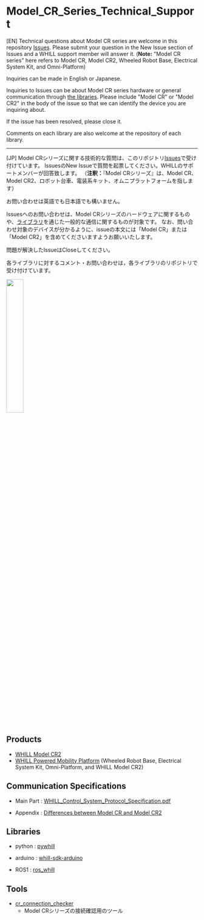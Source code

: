 # Model_CR_Series_Technical_Support
[EN]
Technical questions about Model CR series are welcome in this repository [Issues](https://github.com/WHILL/Model_CR_Technical_Support/issues).
Please submit your question in the New Issue section of Issues and a WHILL support member will answer it.
(**Note:** "Model CR series" here refers to Model CR, Model CR2, Wheeled Robot Base, Electrical System Kit, and Omni-Platform)

Inquiries can be made in English or Japanese.

Inquiries to Issues can be about Model CR series hardware or general communication through [the libraries](https://github.com/WHILL/Model_CR_Technical_Support/blob/main/README.md#libraries).
Please include "Model CR" or "Model CR2" in the body of the issue so that we can identify the device you are inquiring about.

If the issue has been resolved, please close it.

Comments on each library are also welcome at the repository of each library.

---

[JP]
Model CRシリーズに関する技術的な質問は、このリポジトリ[Issues](https://github.com/WHILL/Model_CR_Technical_Support/issues)で受け付けています。
IssuesのNew Issueで質問を起票してください。WHILLのサポートメンバーが回答致します。
（**注釈：**『Model CRシリーズ』は、Model CR、Model CR2、ロボット台車、電装系キット、オムニプラットフォームを指します）

お問い合わせは英語でも日本語でも構いません。

Issuesへのお問い合わせは、Model CRシリーズのハードウェアに関するものや、[ライブラリ](https://github.com/WHILL/Model_CR_Technical_Support/blob/main/README.md#libraries)を通じた一般的な通信に関するものが対象です。
なお、問い合わせ対象のデバイスが分かるように、issueの本文には「Model CR」または「Model CR2」を含めてくださいますようお願いいたします。

問題が解決したIssueはCloseしてください。

各ライブラリに対するコメント・お問い合わせは，各ライブラリのリポジトリで受け付けています。

<img src="https://user-images.githubusercontent.com/20053970/104392422-5fba7a80-5585-11eb-92dd-53753f64624d.png" width=30%>

## Products
- [WHILL Model CR2](https://whill.inc/jp/model-cr2)
- [WHILL Powered Mobility Platform](https://whill-mrp.notion.site/WHILL-f975baf4015e4eebbb243a7d331efb0a)
(Wheeled Robot Base, Electrical System Kit, Omni-Platform, and WHILL Model CR2)

## Communication Specifications
- Main Part : [WHILL_Control_System_Protocol_Specification.pdf](https://github.com/WHILL/whill_control_system_protocol_specification/blob/master/WHILL_Control_System_Protocol_Specification.pdf)

- Appendix : [Differences between Model CR and Model CR2](https://github.com/WHILL/whill_control_system_protocol_specification/blob/master/WHILL_Control_System_Protocol_Specification_Appendix.pdf)

## Libraries
- python : [pywhill](https://github.com/WHILL/pywhill)

- arduino : [whill-sdk-arduino](https://github.com/WHILL/whill-sdk-arduino)

- ROS1 : [ros_whill](https://github.com/WHILL/ros_whill)

## Tools
 - [cr_connection_checker](https://github.com/whill-labs/cr_connection_checker)
   - Model CRシリーズの接続確認用のツール



